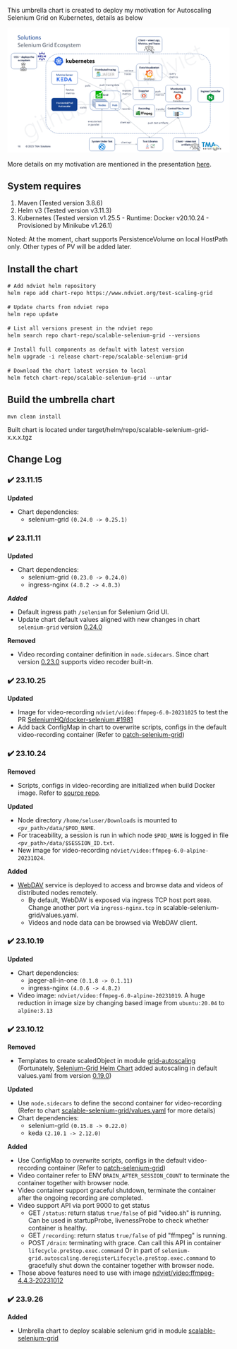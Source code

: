 This umbrella chart is created to deploy my motivation for Autoscaling Selenium Grid on Kubernetes, details as below

![Scalable Grid](docs/central_grid_diagram.png)

More details on my motivation are mentioned in the presentation [here](docs/Topic_Scalable-Parallel-AT_Publish.pdf).

## System requires

1. Maven (Tested version 3.8.6)
2. Helm v3 (Tested version v3.11.3)
3. Kubernetes (Tested version v1.25.5 - Runtime: Docker v20.10.24 - Provisioned by Minikube v1.26.1)

Noted: At the moment, chart supports PersistenceVolume on local HostPath only. Other types of PV will be added later.

## Install the chart

```shell
# Add ndviet helm repository
helm repo add chart-repo https://www.ndviet.org/test-scaling-grid

# Update charts from ndviet repo
helm repo update

# List all versions present in the ndviet repo
helm search repo chart-repo/scalable-selenium-grid --versions

# Install full components as default with latest version
helm upgrade -i release chart-repo/scalable-selenium-grid

# Download the chart latest version to local
helm fetch chart-repo/scalable-selenium-grid --untar
```

## Build the umbrella chart

```shell
mvn clean install
```
Built chart is located under target/helm/repo/scalable-selenium-grid-x.x.x.tgz

## Change Log
### :heavy_check_mark: 23.11.15
**Updated**
- Chart dependencies:
  - selenium-grid ```(0.24.0 -> 0.25.1)```

### :heavy_check_mark: 23.11.11
**Updated**
- Chart dependencies:
  - selenium-grid ```(0.23.0 -> 0.24.0)```
  - ingress-nginx ```(4.8.2 -> 4.8.3)```

***Added***
- Default ingress path `/selenium` for Selenium Grid UI.
- Update chart default values aligned with new changes in chart `selenium-grid` version [0.24.0](https://github.com/SeleniumHQ/docker-selenium/blob/trunk/charts/selenium-grid/CHANGELOG.md#heavy_check_mark-0240)

**Removed**
- Video recording container definition in `node.sidecars`. Since chart version [0.23.0](https://github.com/SeleniumHQ/docker-selenium/blob/trunk/charts/selenium-grid/CHANGELOG.md#heavy_check_mark-0230) supports video recoder built-in.

### :heavy_check_mark: 23.10.25
**Updated**
- Image for video-recording `ndviet/video:ffmpeg-6.0-20231025` to test the PR [SeleniumHQ/docker-selenium #1981](../../../../SeleniumHQ/docker-selenium/pull/1981)
- Add back ConfigMap in chart to overwrite scripts, configs in the default video-recording container (Refer to [patch-selenium-grid](patch-selenium-grid/src/main/resources/patch-selenium-grid/patch/configurations/Video))

### :heavy_check_mark: 23.10.24
**Removed**
- Scripts, configs in video-recording are initialized when build Docker image. Refer to [source repo](../../../docker-selenium/tree/trunk/Video).

**Updated**
- Node directory `/home/seluser/Downloads` is mounted to `<pv_path>/data/$POD_NAME`.
- For traceability, a session is run in which node `$POD_NAME` is logged in file `<pv_path>/data/$SESSION_ID.txt`.
- New image for video-recording `ndviet/video:ffmpeg-6.0-alpine-20231024`.

**Added**
- [WebDAV](../../../test-webdav-docker) service is deployed to access and browse data and videos of distributed nodes remotely.
  - By default, WebDAV is exposed via ingress TCP host port `8080`. Change another port via `ingress-nginx.tcp` in scalable-selenium-grid/values.yaml.
  - Videos and node data can be browsed via WebDAV client.

### :heavy_check_mark: 23.10.19
**Updated**
- Chart dependencies:
  - jaeger-all-in-one ```(0.1.8 -> 0.1.11)```
  - ingress-nginx ```(4.0.6 -> 4.8.2)```
- Video image: `ndviet/video:ffmpeg-6.0-alpine-20231019`. A huge reduction in image size by changing based image from `ubuntu:20.04` to `alpine:3.13`

### :heavy_check_mark: 23.10.12
**Removed**
- Templates to create scaledObject in module [grid-autoscaling](charts/grid-autoscaling/templates) (Fortunately, [Selenium-Grid Helm Chart](charts/selenium-grid/README.md) added autoscaling in default values.yaml from version [0.19.0](https://github.com/SeleniumHQ/docker-selenium/blob/trunk/charts/selenium-grid/CHANGELOG.md#heavy_check_mark-0190))

**Updated**
- Use ```node.sidecars``` to define the second container for video-recording (Refer to chart [scalable-selenium-grid/values.yaml](scalable-selenium-grid/src/main/resources/scalable-selenium-grid/values.yaml) for more details)
- Chart dependencies:
  - selenium-grid ```(0.15.8 -> 0.22.0)```
  - keda ```(2.10.1 -> 2.12.0)```

**Added**
- Use ConfigMap to overwrite scripts, configs in the default video-recording container (Refer to [patch-selenium-grid](patch-selenium-grid/src/main/resources/patch-selenium-grid/patch/configurations/Video))
- Video container refer to ENV ```DRAIN_AFTER_SESSION_COUNT``` to terminate the container together with browser node.
- Video container support graceful shutdown, terminate the container after the ongoing recording are completed.
- Video support API via port 9000 to get status
    * GET ```/status```: return status ```true/false``` of pid "video.sh" is running. Can be used in startupProbe, livenessProbe to check whether container is healthy.
    * GET ```/recording```: return status ```true/false``` of pid "ffmpeg" is running.
    * POST ```/drain```: terminating with grace. Can call this API in container ```lifecycle.preStop.exec.command``` Or in part of ```selenium-grid.autoscaling.deregisterLifecycle.preStop.exec.command``` to gracefully shut down the container together with browser node.
- Those above features need to use with image [ndviet/video:ffmpeg-4.4.3-20231012](https://hub.docker.com/r/ndviet/video)

### :heavy_check_mark: 23.9.26
**Added**
- Umbrella chart to deploy scalable selenium grid in module [scalable-selenium-grid](scalable-selenium-grid)
